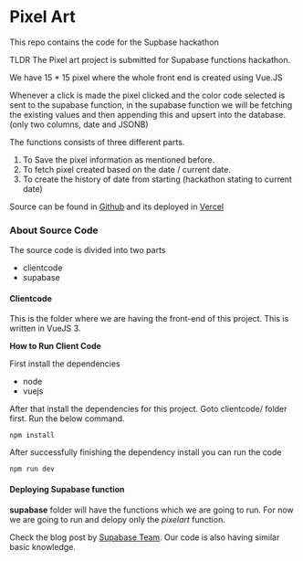 # Pixel Art
This repo contains the code for the Supbase hackathon

TLDR
The Pixel art project is submitted for Supabase functions hackathon. 

We have 15 * 15 pixel where the whole front end is created using Vue.JS 

Whenever a click is made the pixel clicked and the color code selected is sent to the supabase function, in the supabase function we will be fetching the existing values and then appending this and upsert into the database.  (only two columns, date and JSONB)

The functions consists of three different parts.
1) To Save the pixel information as mentioned before.
2) To fetch pixel created  based on the date / current date.
3) To create the history of date from starting (hackathon stating to current date)

Source can be found in [Github](https://github.com/iamVP7/supabasefunction-hack) and its deployed in [Vercel](https://supabasefunction-hack-ld822443q-iamvp7.vercel.app/)
    

### About Source Code

The source code is divided into two parts

- clientcode
- supabase

#### Clientcode

This is the folder where we are having the front-end of this project. This is written in VueJS 3.

**How to Run Client Code**

First install the dependencies

- node
- vuejs

After that install the dependencies for this project. Goto clientcode/ folder first. Run the below command.

`npm install`

After successfully  finishing the dependency install you can run the code

`npm run dev`


#### Deploying Supabase function

**supabase** folder will have the functions which we are going to run. For now we are going to run and delopy only the *pixelart* function.

Check the blog post by [Supabase Team](https://supabase.com/docs/guides/functions). Our code is also having similar basic knowledge.

